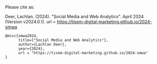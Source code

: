 Please cite as: 

Deer, Lachlan. (2024).
"Social Media and Web Analytics".
April 2024 (Version v2024.0.1). url = https://tisem-digital-marketing.github.io/2024-smwa

```
@misc{smwa2024,
      title={"Social Media and Web Analytics"},
      author={Lachlan Deer},
      year={2024},
      url = "https://tisem-digital-marketing.github.io/2024-smwa"
}
```